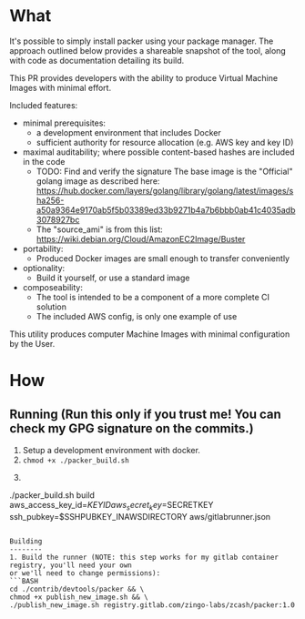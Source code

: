 What
====

It's possible to simply install packer using your package manager.  The approach outlined below
provides a shareable snapshot of the tool, along with code as documentation detailing its build.

This PR provides developers with the ability to produce Virtual Machine Images with minimal effort.

Included features:

* minimal prerequisites:
     - a development environment that includes Docker
     - sufficient authority for resource allocation (e.g. AWS key and key ID)
* maximal auditability; where possible content-based hashes are included in the code
     - TODO: Find and verify the signature
          The base image is the "Official" golang image as described here:
https://hub.docker.com/layers/golang/library/golang/latest/images/sha256-a50a9364e9170ab5f5b03389ed33b9271b4a7b6bbb0ab41c4035adb3078927bc
     - The "source_ami" is from this list: https://wiki.debian.org/Cloud/AmazonEC2Image/Buster
* portability:
     - Produced Docker images are small enough to transfer conveniently
* optionality:
     - Build it yourself, or use a standard image
* composeability:
    - The tool is intended to be a component of a more complete CI solution
    - The included AWS config, is only one example of use

This utility produces computer Machine Images with minimal configuration by the User.

How
===

Running (Run this only if you trust me!  You can check my GPG signature on the commits.)
----------
1. Setup a development environment with docker.
2. `chmod +x ./packer_build.sh`
3. ```BASH
./packer_build.sh build aws_access_key_id=$KEYID aws_secret_key=$SECRETKEY ssh_pubkey=$SSHPUBKEY_INAWSDIRECTORY aws/gitlabrunner.json
   ```

Building
--------
1. Build the runner (NOTE: this step works for my gitlab container registry, you'll need your own
or we'll need to change permissions):
```BASH
cd ./contrib/devtools/packer && \
chmod +x publish_new_image.sh && \
./publish_new_image.sh registry.gitlab.com/zingo-labs/zcash/packer:1.0
```
